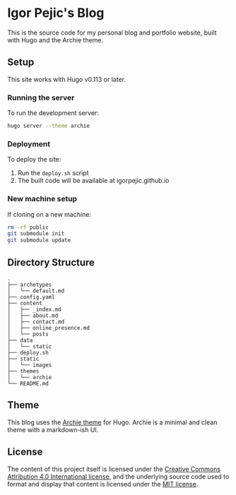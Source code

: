 # Igor Pejic's Blog

This is the source code for my personal blog and portfolio website, built with Hugo and the Archie theme.

## Setup

This site works with Hugo v0.113 or later.

### Running the server

To run the development server:

```bash
hugo server --theme archie
```

### Deployment

To deploy the site:

1. Run the `deploy.sh` script
2. The built code will be available at igorpejic.github.io

### New machine setup

If cloning on a new machine:

```bash
rm -rf public
git submodule init
git submodule update
```

## Directory Structure

```
.
├── archetypes
│   └── default.md
├── config.yaml
├── content
│   ├── _index.md
│   ├── about.md
│   ├── contact.md
│   ├── online_presence.md
│   └── posts
├── data
│   └── static
├── deploy.sh
├── static
│   └── images
├── themes
│   └── archie
└── README.md
```

## Theme

This blog uses the [Archie theme](https://github.com/athul/archie) for Hugo. Archie is a minimal and clean theme with a markdown-ish UI.

## License

The content of this project itself is licensed under the [Creative Commons Attribution 4.0 International license](https://creativecommons.org/licenses/by/4.0/), and the underlying source code used to format and display that content is licensed under the [MIT license](LICENSE.md).
